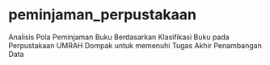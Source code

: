 # peminjaman_perpustakaan
Analisis Pola Peminjaman Buku Berdasarkan Klasifikasi Buku pada Perpustakaan UMRAH Dompak untuk memenuhi Tugas Akhir Penambangan Data
